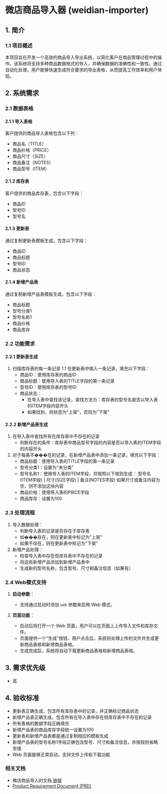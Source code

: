 # 微店商品导入器 (weidian-importer)

## 1. 简介

### 1.1 项目概述

本项目旨在开发一个高效的商品导入导出系统，以简化客户在商品管理过程中的操作。该系统将支持多种商品数据格式的导入，并确保数据的准确性和一致性。通过自动化处理，用户能够快速生成符合要求的导出表格，从而提高工作效率和用户体验。

## 2. 系统需求

### 2.1 数据表格

#### 2.1.1 导入表格

客户提供的商品导入表格包含以下列：

- 商品名（TITLE）
- 商品价格（PRICE）
- 商品尺寸（SIZE）
- 商品备注（NOTES）
- 商品型号（ITEM）

#### 2.1.2 库存表

客户提供的商品库存表，包含以下字段：

- 商品ID
- 型号ID
- 型号名

#### 2.1.3 更新表

通过复制更新表模板生成，包含以下字段：

- 商品ID
- 商品标题
- 型号ID
- 商品状态

#### 2.1.4 新增产品表

通过复制新增产品表模板生成，包含以下字段：

- 商品标题
- 型号分类1
- 型号名称1
- 商品价格
- 商品库存

### 2.2 功能需求

#### 2.2.1 更新表生成

1. 扫描库存表的每一条记录
1.1 在更新表中插入一条记录，填充以下字段：
   - 商品ID：使用库存表的商品ID
   - 商品标题：使用导入表的TITLE字段的第一条记录
   - 型号ID：使用库存表的型号ID
   - 商品状态：
     - 在导入表中查找该记录，查找方法为：库存表的型号名是否以导入表的ITEM字段内容开头
     - 如果找到，则状态为"上架"，否则为"下架"

#### 2.2.2 新增产品表生成

1. 在导入表中查找所有在库存表中不存在的记录
   - 判断存在的条件：库存表中商品型号字段的内容是否以导入表的ITEM字段的内容开头
2. 对于每条不���在的记录，在新增产品表中添加一条记录，填充以下字段：
   - 商品标题：使用导入表的TITLE字段的第一条记录
   - 型号分类1：设置为"未分类"
   - 型号名称1：使用导入表的ITEM字段，并按照以下规则生成：
     型号名(ITEM字段) | 尺寸(SIZE字段) | 备注(NOTES字段)
     如果尺寸或备注内容为空，则不添加这块内容
   - 商品价格：使用导入表的PRICE字段
   - 商品库存：设置为100

### 2.3 处理流程

1. 导入数据处理：
   - 判断导入表的记录是否存在于库存表
   - 如���存在，则在更新表中标记为"上架"
   - 如果不存在，则在更新表中标记为"下架"
2. 新增产品处理：
   - 检查导入表中存在但库存表中不存在的记录
   - 将这些新增产品添加到新增产品表中
   - 生成新的型号名称，包含型号、尺寸和备注信息（如果有）

### 2.4 Web模式支持

1. **启动参数**：
   - 支持通过启动时添加 `web` 参数来启用 Web 模式。
   
2. **页面功能**：
   - 启动后将打开一个 Web 页面，用户可以在页面上上传导入文件和库存文件。
   - 页面提供一个"生成"按钮，用户点击后，系统将处理上传的文件并生成更新商品表格和新增商品表格。
   - 生成完成后，系统将自动下载更新商品表格和新增商品表格。

## 3. 需求优先级

- 高

## 4. 验收标准

- 更新表正确生成，包含所有库存表中的记录，并正确标记商品状态
- 新增产品表正确生成，包含所有在导入表中存在但库存表中不存在的记录
- 所有表格的数据字段正确填充
- 新增产品表的商品库存字段统一设置为100
- 更新表和新增产品表都是通过复制相应的模板生成
- 新增产品表的型号名称1字段正确包含型号、尺寸和备注信息，并按规则省略空值
- Web 页面能够正常启动，支持文件上传和下载功能

### 相关文档
- 微店商品导入的文档 [链接](https://vmspub.weidian.com/gaia/55141/134c563b.html)
- [Product Requirement Document (PRD)](Docs/PRD_en.md)  <!-- 新增英文文档链接 -->
